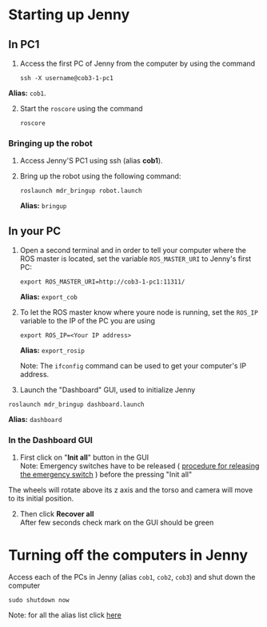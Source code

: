 # Starting up Jenny

## In PC1
1. Access the first PC of Jenny from the computer by using the command

    ```shell
    ssh -X username@cob3-1-pc1
    ```

 **Alias:** `cob1`.

2. Start the `roscore` using the command

    ```shell
    roscore
    ```

### Bringing up the robot
1. Access Jenny'S PC1 using ssh (alias **cob1**).

2. Bring up the robot using the following command:

    ```shell
    roslaunch mdr_bringup robot.launch
    ```

    **Alias:** `bringup`


## In your PC

1. Open a second terminal and in order to tell your computer where the ROS master is located, set the variable `ROS_MASTER_URI` to Jenny's first PC:

    ```shell
    export ROS_MASTER_URI=http://cob3-1-pc1:11311/
    ```

    **Alias:** `export_cob`

2. To let the ROS master know where youre node is running, set the `ROS_IP` variable to the IP of the PC you are using

    ```shell
    export ROS_IP=<Your IP address>
    ```

    **Alias:** `export_rosip`

    Note: The `ifconfig` command can be used to get your computer's IP address.

3. Launch the "Dashboard" GUI, used to initialize Jenny

```shell
roslaunch mdr_bringup dashboard.launch
```
**Alias:** `dashboard`



### In the Dashboard GUI

1. First click on "**Init all**" button in the GUI  
Note: Emergency switches have to be released ( [procedure for releasing the emergency switch](https://mas.b-it-center.de/gitgate/b-it-bots/bitbots_athome/wikis/jenny/turning-jenny-on-and-off) ) before the pressing "Init all"

 The wheels will rotate above its z axis and the torso and camera will move to its initial position.

2. Then click **Recover all**  
After few seconds check mark on the GUI should be green


# Turning off the computers in Jenny

Access each of the PCs in Jenny (alias `cob1`, `cob2`, `cob3`) and shut down the computer

```shell
sudo shutdown now
```

Note: for all the alias list click [here](development/setup/aliases)
